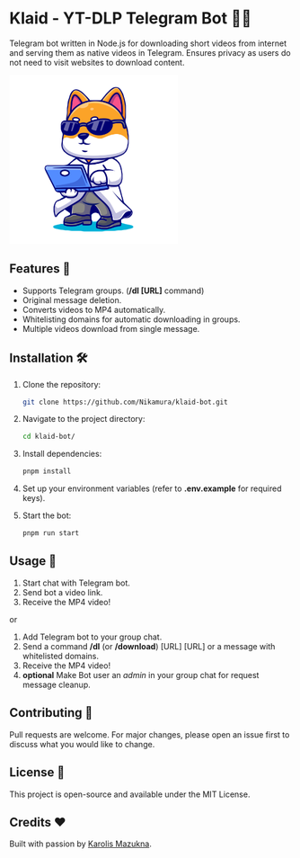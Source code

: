 # Klaid - YT-DLP Telegram Bot 🎥🤖

Telegram bot written in Node.js for downloading short videos from internet and serving them as native videos in Telegram. Ensures privacy as users do not need to visit websites to download content.

![klaid logo](klaid.png)

## Features 🌟

- Supports Telegram groups. (**/dl [URL]** command)
- Original message deletion.
- Converts videos to MP4 automatically.
- Whitelisting domains for automatic downloading in groups.
- Multiple videos download from single message.

## Installation 🛠️

1. Clone the repository:

   ```bash
   git clone https://github.com/Nikamura/klaid-bot.git
   ```

1. Navigate to the project directory:

   ```bash
   cd klaid-bot/
   ```

1. Install dependencies:

   ```bash
   pnpm install
   ```

1. Set up your environment variables (refer to **.env.example** for required keys).

1. Start the bot:

   ```bash
   pnpm run start
   ```

## Usage 🚀

1. Start chat with Telegram bot.
1. Send bot a video link.
1. Receive the MP4 video!

or

1. Add Telegram bot to your group chat.
1. Send a command **/dl** (or **/download**) [URL] [URL] or a message with whitelisted domains.
1. Receive the MP4 video!
1. **optional** Make Bot user an _admin_ in your group chat for request message cleanup.

## Contributing 🤝

Pull requests are welcome. For major changes, please open an issue first to discuss what you would like to change.

## License 📝

This project is open-source and available under the MIT License.

## Credits ❤️

Built with passion by [Karolis Mazukna](https://github.com/nikamura).
